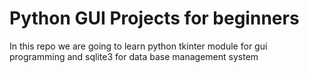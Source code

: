 # Python GUI Projects for beginners

In this repo we are going to learn python tkinter module for gui programming and sqlite3 for data base management system